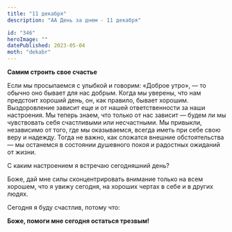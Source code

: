 ```yaml
---
title: "11 декабря"
description: "АА День за днем - 11 декабря"

id: "346"
heroImage: ""
datePublished: 2023-05-04
moth: "dekabr"
---
```


**Самим строить свое счастье**

Если мы просыпаемся с улыбкой и говорим: «Доброе утро», — то обычно оно бывает
для нас добрым. Когда мы уверены, что нам предстоит хороший день, он, как
правило, бывает хорошим. Выздоровление зависит еще и от нашей ответственности
за наши настроения. Мы теперь знаем, что только от нас зависит — будем ли мы
чувствовать себя счастливыми или несчастными. Мы привыкли, независимо от того,
где мы оказываемся, всегда иметь при себе свою веру и надежду. Тогда не важно,
как сложатся внешние обстоятельства — мы останемся в состоянии душевного покоя
и радостных ожиданий от жизни.

С каким настроением я встречаю сегодняшний день?

Боже, дай мне силы сконцентрировать внимание только на всем хорошем, что я
увижу сегодня, на хороших чертах в себе и в других людях.

Сегодня я буду счастлив, потому что:

**Боже, помоги мне сегодня остаться трезвым!**
